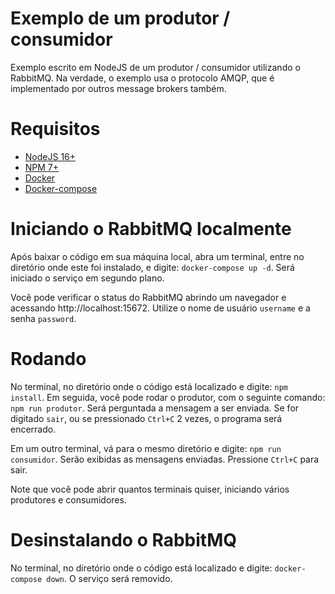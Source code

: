 Exemplo de um produtor / consumidor
===================================

Exemplo escrito em NodeJS de um produtor / consumidor utilizando o RabbitMQ.
Na verdade, o exemplo usa o protocolo AMQP, que é implementado por outros message brokers também.

# Requisitos

- [NodeJS 16+](https://nodejs.org/)
- [NPM 7+](https://www.npmjs.com/)
- [Docker](https://www.docker.com/)
- [Docker-compose](https://docs.docker.com/compose/install/)

# Iniciando o RabbitMQ localmente

Após baixar o código em sua máquina local, abra um terminal, entre no diretório onde este foi instalado, e digite: `docker-compose up -d`. Será iniciado o serviço em segundo plano.

Você pode verificar o status do RabbitMQ abrindo um navegador e acessando http://localhost:15672. Utilize o nome de usuário `username` e a senha `password`.

# Rodando

No terminal, no diretório onde o código está localizado e digite: `npm install`. Em seguida, você pode rodar o produtor, com o seguinte comando: `npm run produtor`. Será perguntada a mensagem a ser enviada. Se for digitado `sair`, ou se pressionado `Ctrl+C` 2 vezes, o programa será encerrado.

Em um outro terminal, vá para o mesmo diretório e digite: `npm run consumidor`. Serão exibidas as mensagens enviadas. Pressione `Ctrl+C` para sair.

Note que você pode abrir quantos terminais quiser, iniciando vários produtores e consumidores.

# Desinstalando o RabbitMQ

No terminal, no diretório onde o código está localizado e digite: `docker-compose down`. O serviço será removido.
